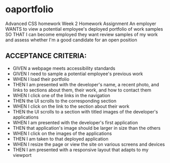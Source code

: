 # oaportfolio
Advanced CSS homework
Week 2 Homework Assignment An employer WANTS to view a potential employee's deployed portfolio of work samples SO THAT I can become employed they want review samples of my work and assess whether I'm a good candidate for an open position

## ACCEPTANCE CRITERIA:
*  GIVEN a webpage meets accessibility standards
*  GIVEN I need to sample a potential employee's previous work
*  WHEN I load their portfolio
*  THEN I am presented with the developer's name, a recent photo, and links to sections about them, their work, and how to contact them
*  WHEN I click one of the links in the navigation
*  THEN the UI scrolls to the corresponding section
*  WHEN I click on the link to the section about their work
*  THEN the UI scrolls to a section with titled images of the developer's applications
*  WHEN I am presented with the developer's first application
*  THEN that application's image should be larger in size than the others
*  WHEN I click on the images of the applications
*  THEN I am taken to that deployed application
*  WHEN I resize the page or view the site on various screens and devices
*  THEN I am presented with a responsive layout that adapts to my viewport
